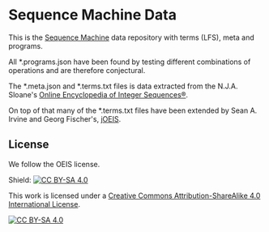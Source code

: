 # Sequence Machine Data

This is the [Sequence Machine](https://sequencedb.net/) data repository with terms (LFS), meta and programs.

All *.programs.json have been found by testing different combinations of operations and are therefore conjectural.

The *.meta.json and *.terms.txt files is data extracted from the N.J.A. Sloane's [Online Encyclopedia of Integer Sequences®](http://oeis.org/).

On top of that many of the *.terms.txt files have been extended by Sean A. Irvine and Georg Fischer's, [jOEIS](https://github.com/archmageirvine/joeis).

## License

We follow the OEIS license.

Shield: [![CC BY-SA 4.0][cc-by-sa-shield]][cc-by-sa]

This work is licensed under a
[Creative Commons Attribution-ShareAlike 4.0 International License][cc-by-sa].

[![CC BY-SA 4.0][cc-by-sa-image]][cc-by-sa]

[cc-by-sa]: http://creativecommons.org/licenses/by-sa/4.0/
[cc-by-sa-image]: https://licensebuttons.net/l/by-sa/4.0/88x31.png
[cc-by-sa-shield]: https://img.shields.io/badge/License-CC%20BY--SA%204.0-lightgrey.svg
